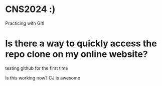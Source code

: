 # CNS2024 :)
Practicing with Git!

# Is there a way to quickly access the repo clone on my online website?

testing github for the first time

Is this working now?  CJ is awesome